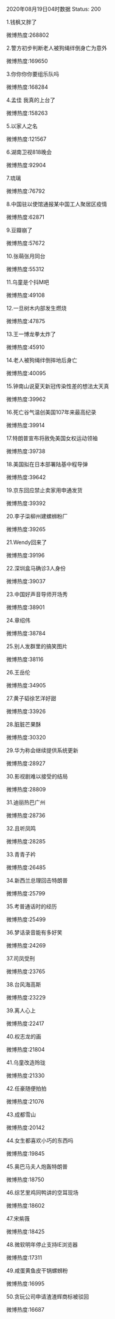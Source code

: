 2020年08月19日04时数据
Status: 200

1.钱枫又胖了

微博热度:268802

2.警方初步判断老人被狗绳绊倒身亡为意外

微博热度:169650

3.你你你你要组乐队吗

微博热度:168284

4.孟佳 我真的上台了

微博热度:158263

5.以家人之名

微博热度:121567

6.湖南卫视818晚会

微博热度:92904

7.琉璃

微博热度:76792

8.中国驻以使馆通报某中国工人聚居区疫情

微博热度:62871

9.豆瓣崩了

微博热度:57672

10.张萌张月同台

微博热度:55312

11.乌童是个抖M吧

微博热度:49108

12.一旦树木内部发生燃烧

微博热度:47875

13.王一博龙拳太炸了

微博热度:45910

14.老人被狗绳绊倒摔地后身亡

微博热度:40095

15.钟南山说夏天新冠传染性差的想法太天真

微博热度:39962

16.死亡谷气温创美国107年来最高纪录

微博热度:39914

17.特朗普宣布将赦免美国女权运动领袖

微博热度:39738

18.美国拟在日本部署陆基中程导弹

微博热度:39642

19.京东回应禁止卖家用申通发货

微博热度:39392

20.李子柒柳州建螺蛳粉厂

微博热度:39265

21.Wendy回来了

微博热度:39196

22.深圳盒马确诊3人身份

微博热度:39037

23.中国好声音导师开场秀

微博热度:38901

24.章绍伟

微博热度:38784

25.别人发群里的搞笑图片

微博热度:38116

26.王岳伦

微博热度:34905

27.黄子韬徐艺洋好甜

微博热度:33926

28.脏脏芒果酥

微博热度:30320

29.华为称会继续提供系统更新

微博热度:28927

30.影视剧难以接受的结局

微博热度:28809

31.迪丽热巴广州

微博热度:28736

32.且听凤鸣

微博热度:28285

33.青青子衿

微博热度:26485

34.新西兰总理回击特朗普

微博热度:25799

35.考普通话时的经历

微博热度:25499

36.梦话录音能有多好笑

微博热度:24269

37.司凤受刑

微博热度:23765

38.台风海高斯

微博热度:23229

39.离人心上

微博热度:22417

40.权志龙的画

微博热度:21804

41.乌童改造玲珑

微博热度:21330

42.任豪随便拍拍

微博热度:21076

43.成都雪山

微博热度:20142

44.女生都喜欢小巧的东西吗

微博热度:19845

45.奥巴马夫人炮轰特朗普

微博热度:18750

46.综艺里鸡同鸭讲的空耳现场

微博热度:18602

47.宋紫薇

微博热度:18425

48.微软明年停止支持IE浏览器

微博热度:17311

49.咸蛋黄鱼皮干锅螺蛳粉

微博热度:16995

50.贪玩公司申请渣渣辉商标被驳回

微博热度:16687

